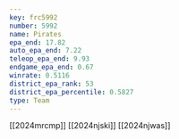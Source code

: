 ```yaml
---
key: frc5992
number: 5992
name: Pirates
epa_end: 17.82
auto_epa_end: 7.22
teleop_epa_end: 9.93
endgame_epa_end: 0.67
winrate: 0.5116
district_epa_rank: 53
district_epa_percentile: 0.5827
type: Team
---
```

[[2024mrcmp]]
[[2024njski]]
[[2024njwas]]
